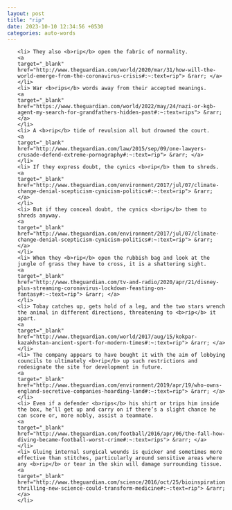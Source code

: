```yaml
---
layout: post
title: "rip"
date: 2023-10-10 12:34:56 +0530
categories: auto-words
---
```

<ol>

    <li> They also <b>rip</b> open the fabric of normality.
    <a 
    target="_blank" 
    href="http://www.theguardian.com/world/2020/mar/31/how-will-the-world-emerge-from-the-coronavirus-crisis#:~:text=rip"> &rarr; </a>
    </li>
    <li> War <b>rips</b> words away from their accepted meanings.
    <a 
    target="_blank" 
    href="https://www.theguardian.com/world/2022/may/24/nazi-or-kgb-agent-my-search-for-grandfathers-hidden-past#:~:text=rips"> &rarr; </a>
    </li>
    <li> A <b>rip</b> tide of revulsion all but drowned the court.
    <a 
    target="_blank" 
    href="http://www.theguardian.com/law/2015/sep/09/one-lawyers-crusade-defend-extreme-pornography#:~:text=rip"> &rarr; </a>
    </li>
    <li> If they express doubt, the cynics <b>rip</b> them to shreds.
    <a 
    target="_blank" 
    href="http://www.theguardian.com/environment/2017/jul/07/climate-change-denial-scepticism-cynicism-politics#:~:text=rip"> &rarr; </a>
    </li>
    <li> But if they conceal doubt, the cynics <b>rip</b> them to shreds anyway.
    <a 
    target="_blank" 
    href="http://www.theguardian.com/environment/2017/jul/07/climate-change-denial-scepticism-cynicism-politics#:~:text=rip"> &rarr; </a>
    </li>
    <li> When they <b>rip</b> open the rubbish bag and look at the jungle of grass they have to cross, it is a shattering sight.
    <a 
    target="_blank" 
    href="http://www.theguardian.com/tv-and-radio/2020/apr/21/disney-plus-streaming-coronavirus-lockdown-feasting-on-fantasy#:~:text=rip"> &rarr; </a>
    </li>
    <li> Tobay catches up, gets hold of a leg, and the two stars wrench the animal in different directions, threatening to <b>rip</b> it apart.
    <a 
    target="_blank" 
    href="http://www.theguardian.com/world/2017/aug/15/kokpar-kazakhstan-ancient-sport-for-modern-times#:~:text=rip"> &rarr; </a>
    </li>
    <li> The company appears to have bought it with the aim of lobbying councils to ultimately <b>rip</b> up such restrictions and redesignate the site for development in future.
    <a 
    target="_blank" 
    href="http://www.theguardian.com/environment/2019/apr/19/who-owns-england-secretive-companies-hoarding-land#:~:text=rip"> &rarr; </a>
    </li>
    <li> Even if a defender <b>rips</b> his shirt or trips him inside the box, he’ll get up and carry on if there’s a slight chance he can score or, more nobly, assist a teammate.
    <a 
    target="_blank" 
    href="http://www.theguardian.com/football/2016/apr/06/the-fall-how-diving-became-football-worst-crime#:~:text=rips"> &rarr; </a>
    </li>
    <li> Gluing internal surgical wounds is quicker and sometimes more effective than stitches, particularly around sensitive areas where any <b>rip</b> or tear in the skin will damage surrounding tissue.
    <a 
    target="_blank" 
    href="http://www.theguardian.com/science/2016/oct/25/bioinspiration-thrilling-new-science-could-transform-medicine#:~:text=rip"> &rarr; </a>
    </li>